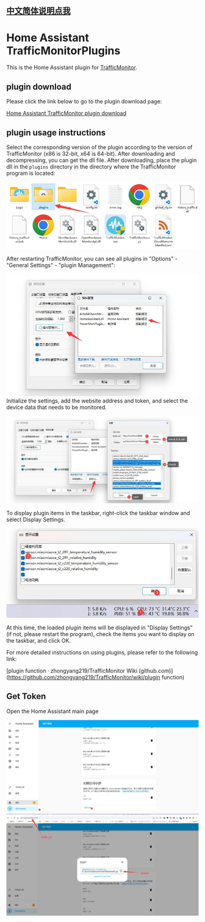 ## [中文简体说明点我](README.zh_CN.md)
# Home Assistant TrafficMonitorPlugins
This is the Home Assistant plugin for [TrafficMonitor](https://github.com/zhongyang219/TrafficMonitor).

## plugin download

Please click the link below to go to the plugin download page:

[Home Assistant TrafficMonitor plugin download](https://github.com/daimiaopeng/home-assistant-TrafficMonitor/releases)

## plugin usage instructions

Select the corresponding version of the plugin according to the version of TrafficMonitor (x86 is 32-bit, x64 is 64-bit). After downloading and decompressing, you can get the dll file. After downloading, place the plugin dll in the `plugins` directory in the directory where the TrafficMonitor program is located:

![20231117142000](images/20231117142000.jpg)

After restarting TrafficMonitor, you can see all plugins in "Options" - "General Settings" - "plugin Management":

![20231117142219](images/20231117142219.jpg)
Initialize the settings, add the website address and token, and select the device data that needs to be monitored.

![20231117142530.jpg](images/20231117142530.jpg)

To display plugin items in the taskbar, right-click the taskbar window and select Display Settings.

![20231117142735.jpg](images/20231117142735.jpg)

At this time, the loaded plugin items will be displayed in "Display Settings" (if not, please restart the program), check the items you want to display on the taskbar, and click OK.

For more detailed instructions on using plugins, please refer to the following link:

[plugin function · zhongyang219/TrafficMonitor Wiki (github.com)](https://github.com/zhongyang219/TrafficMonitor/wiki/plugin function)

## Get Token
Open the Home Assistant main page

![20231117144723.jpg](images/20231117144723.jpg)
![20231117144934.jpg](images/20231117144934.jpg)



